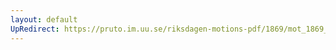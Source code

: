 ```yaml
---
layout: default
UpRedirect: https://pruto.im.uu.se/riksdagen-motions-pdf/1869/mot_1869__ak__131/mot_1869__ak__131-001.pdf
---
```

